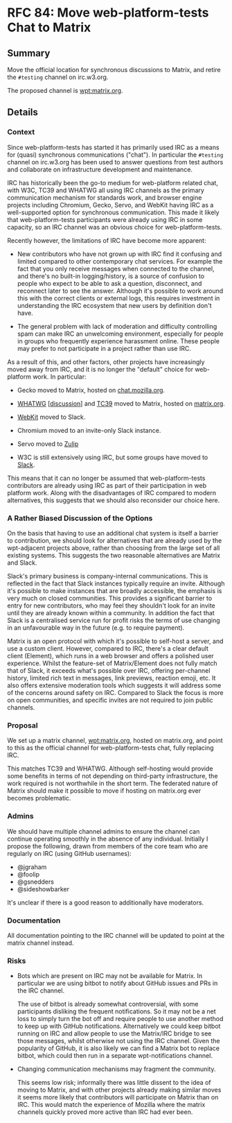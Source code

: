 # RFC 84: Move web-platform-tests Chat to Matrix

## Summary

Move the official location for synchronous discussions to Matrix, and
retire the `#testing` channel on irc.w3.org.

The proposed channel is [wpt:matrix.org](https://app.element.io/#/room/#wpt:matrix.org).

## Details

### Context

Since web-platform-tests has started it has primarily used IRC as a
means for (quasi) synchronous communications ("chat"). In particular
the `#testing` channel on irc.w3.org has been used to answer questions
from test authors and collaborate on infrastructure development and
maintenance.

IRC has historically been the go-to medium for web-platform related
chat, with W3C, TC39 and WHATWG all using IRC channels as the primary
communication mechanism for standards work, and browser engine
projects including Chromium, Gecko, Servo, and WebKit having IRC as a
well-supported option for synchronous communication. This made it
likely that web-platform-tests participants were already using IRC in
some capacity, so an IRC channel was an obvious choice for
web-platform-tests.

Recently however, the limitations of IRC have become more apparent:

* New contributors who have not grown up with IRC find it confusing
  and limited compared to other contemporary chat services. For
  example the fact that you only receive messages when connected to
  the channel, and there's no built-in logging/history, is a source of
  confusion to people who expect to be able to ask a question,
  disconnect, and reconnect later to see the answer. Although it's
  possible to work around this with the correct clients or external
  logs, this requires investment in understanding the IRC ecosystem
  that new users by definition don't have.

* The general problem with lack of moderation and difficulty
  controlling spam can make IRC an unwelcoming environment, especially
  for people in groups who frequently experience harassment
  online. These people may prefer to not participate in a project
  rather than use IRC.

As a result of this, and other factors, other projects have
increasingly moved away from IRC, and it is no longer the "default"
choice for web-platform work. In particular:

* Gecko moved to Matrix, hosted on
  [chat.mozilla.org](https://chat.mozilla.org).

* [WHATWG](https://app.element.io/#/room/#whatwg:matrix.org)
  [[discussion](https://github.com/whatwg/meta/issues/210)] and
  [TC39](https://app.element.io/#/room/#tc39-general:matrix.org) moved
  to Matrix, hosted on [matrix.org](https://matrix.org).

* [WebKit](https://webkit.org/getting-started/#contribute) moved to Slack.

* Chromium moved to an invite-only Slack instance.

* Servo moved to [Zulip](https://servo.zulipchat.com/)

* W3C is still extensively using IRC, but some groups have moved to
  [Slack](https://w3ccommunity.slack.com/).

This means that it can no longer be assumed that web-platform-tests
contributors are already using IRC as part of their participation in
web platform work. Along with the disadvantages of IRC compared to
modern alternatives, this suggests that we should also reconsider our
choice here.

### A Rather Biased Discussion of the Options

On the basis that having to use an additional chat system is itself a
barrier to contribution, we should look for alternatives that are
already used by the wpt-adjacent projects above, rather than choosing
from the large set of all existing systems. This suggests the two
reasonable alternatives are Matrix and Slack.

Slack's primary business is company-internal communications. This is
reflected in the fact that Slack instances typically require an
invite. Although it's possible to make instances that are broadly
accessible, the emphasis is very much on closed communities. This
provides a significant barrier to entry for new contributors, who may
feel they shouldn't look for an invite until they are already known
within a community. In addition the fact that Slack is a centralised
service run for profit risks the terms of use changing in an
unfavourable way in the future (e.g. to require payment).

Matrix is an open protocol with which it's possible to self-host a
server, and use a custom client. However, compared to IRC, there's a
clear default client (Element), which runs in a web browser and offers
a polished user experience. Whilst the feature-set of Matrix/Element
does not fully match that of Slack, it exceeds what's possible over
IRC, offering per-channel history, limited rich text in messages, link
previews, reaction emoji, etc. It also offers extensive moderation
tools which suggests it will address some of the concerns around
safety on IRC. Compared to Slack the focus is more on open
communities, and specific invites are not required to join public
channels.

### Proposal

We set up a matrix channel,
[wpt:matrix.org](https://app.element.io/#/room/#wpt:matrix.org),
hosted on matrix.org, and point to this as the official channel for
web-platform-tests chat, fully replacing IRC.

This matches TC39 and WHATWG. Although self-hosting would provide some
benefits in terms of not depending on third-party infrastructure, the
work required is not worthwhile in the short term. The federated
nature of Matrix should make it possible to move if hosting on
matrix.org ever becomes problematic.

### Admins

We should have multiple channel admins to ensure the channel can
continue operating smoothly in the absence of any
individual. Initially I propose the following, drawn from members of
the core team who are regularly on IRC (using GitHub usernames):

* @jgraham
* @foolip
* @gsnedders
* @sideshowbarker

It's unclear if there is a good reason to additionally have moderators.

### Documentation

All documentation pointing to the IRC channel will be updated to point
at the matrix channel instead.

### Risks

 * Bots which are present on IRC may not be available for Matrix. In
   particular we are using bitbot to notify about GitHub issues and
   PRs in the IRC channel.

   The use of bitbot is already somewhat controversial, with some
   participants disliking the frequent notifications. So it may not be
   a net loss to simply turn the bot off and require people to use
   another method to keep up with GitHub notifications. Alternatively
   we could keep bitbot running on IRC and allow people to use the
   Matrix/IRC bridge to see those messages, whilst otherwise not using
   the IRC channel. Given the popularity of GitHub, it is also likely
   we can find a Matrix bot to replace bitbot, which could then run in
   a separate wpt-notifications channel.

 * Changing communication mechanisms may fragment the community.

   This seems low risk; informally there was little dissent to the
   idea of moving to Matrix, and with other projects already making
   similar moves it seems more likely that contributors will
   participate on Matrix than on IRC. This would match the experience
   of Mozilla where the matrix channels quickly proved more active
   than IRC had ever been.
